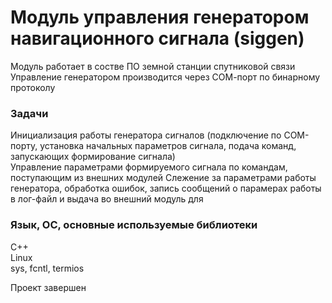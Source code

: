 # Модуль управления генератором навигационного сигнала (siggen)
Модуль работает в состве ПО земной станции спутниковой связи
Управление генератором производится через СОМ-порт по бинарному протоколу


### Задачи
Инициализация работы генератора сигналов (подключение по СОМ-порту, установка начальных параметров сигнала, подача команд, запускающих формирование сигнала)  
Управление параметрами формируемого сигнала по командам, поступающим из внешних модулей
Слежение за параметрами работы генератора, обработка ошибок, запись сообщений о парамерах работы в лог-файл и выдача во внешний модуль для 


### Язык, ОС, основные используемые библиотеки
С++  
Linux  
sys, fcntl, termios


Проект завершен